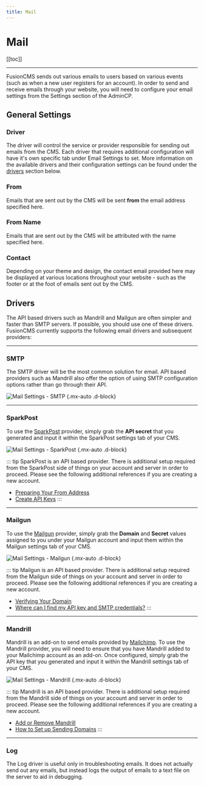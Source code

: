 ```yaml
---
title: Mail
---
```


# Mail

[[toc]]

---

FusionCMS sends out various emails to users based on various events (such as when a new user registers for an account). In order to send and receive emails through your website, you will need to configure your email settings from the Settings section of the AdminCP.

<!-- ![Mail Settings - General](/asset/59c1500be2757?w=600) -->

## General Settings

### Driver
The driver will control the service or provider responsible for sending out emails from the CMS. Each driver that requires additional configuration will have it's own specific tab under Email Settings to set. More information on the available drivers and their configuration settings can be found under the [drivers](#drivers) section below.

### From
Emails that are sent out by the CMS will be sent **from** the email address specified here.

### From Name
Emails that are sent out by the CMS will be attributed with the name specified here.

### Contact
Depending on your theme and design, the contact email provided here may be displayed at various locations throughout your website - such as the footer or at the foot of emails sent out by the CMS.

## Drivers
The API based drivers such as Mandrill and Mailgun are often simpler and faster than SMTP servers. If possible, you should use one of these drivers. FusionCMS currently supports the following email drivers and subsequent providers:

---

### SMTP

The SMTP driver will be the most common solution for email. API based providers such as Mandrill also offer the option of using SMTP configuration options rather than go through their API.

![Mail Settings - SMTP](/asset/59c17067b9372?w=600) {.mx-auto .d-block}

---

### SparkPost
To use the [SparkPost](https://www.sparkpost.com/) provider, simply grab the **API secret** that you generated and input it within the SparkPost settings tab of your CMS.

![Mail Settings - SparkPost](/asset/59c1815c73268?w=600) {.mx-auto .d-block}

::: tip
SparkPost is an API based provider. There is additional setup required from the SparkPost side of things on your account and server in order to proceed. Please see the following additional references if you are creating a new account.

- [Preparing Your From Address](https://www.sparkpost.com/getting-started/getting-started-sparkpost/#preparing-your-from-address)
- [Create API Keys](https://www.sparkpost.com/getting-started/create-api-keys/)
:::

---

### Mailgun
To use the [Mailgun](https://www.mailgun.com/) provider, simply grab the **Domain** and **Secret** values assigned to you under your Mailgun account and input them within the Mailgun settings tab of your CMS.

![Mail Settings - Mailgun](/asset/59c1733a29f67?w=600) {.mx-auto .d-block}

::: tip
Mailgun is an API based provider. There is additional setup required from the Mailgun side of things on your account and server in order to proceed. Please see the following additional references if you are creating a new account.

- [Verifying Your Domain](https://documentation.mailgun.com/en/latest/user_manual.html#verifying-your-domain)
- [Where can I find my API key and SMTP credentials?](https://help.mailgun.com/hc/en-us/articles/203380100-Where-can-I-find-my-API-key-and-SMTP-credentials-)
:::

---

### Mandrill
Mandrill is an add-on to send emails provided by [Mailchimp](https://mailchimp.com/). To use the Mandrill provider, you will need to ensure that you have Mandrill added to your Mailchimp account as an add-on. Once configured, simply grab the API key that you generated and input it within the Mandrill settings tab of your CMS.

![Mail Settings - Mandrill](/asset/59c17651ac905?w=600) {.mx-auto .d-block}

::: tip
Mandrill is an API based provider. There is additional setup required from the Mandrill side of things on your account and server in order to proceed. Please see the following additional references if you are creating a new account.

- [Add or Remove Mandrill](https://kb.mailchimp.com/mandrill/add-or-remove-mandrill)
- [How to Set up Sending Domains](https://mandrill.zendesk.com/hc/en-us/articles/205582387-How-to-Set-up-Sending-Domains)
:::

---

### Log
The Log driver is useful only in troubleshooting emails. It does not actually send out any emails, but instead logs the output of emails to a text file on the server to aid in debugging.
